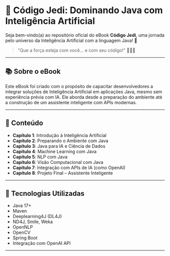 # 📘 Código Jedi: Dominando Java com Inteligência Artificial

Seja bem-vindo(a) ao repositório oficial do eBook **Código Jedi**, uma jornada pelo universo da Inteligência Artificial com a linguagem Java! 🚀

> "Que a força esteja com você... e com seu código!" 👨‍💻✨

---

## 📚 Sobre o eBook

Este eBook foi criado com o propósito de capacitar desenvolvedores a integrar soluções de Inteligência Artificial em aplicações Java, mesmo sem experiência prévia com IA. Ele aborda desde a preparação do ambiente até a construção de um assistente inteligente com APIs modernas.

---

## 🧠 Conteúdo

- **Capítulo 1**: Introdução à Inteligência Artificial
- **Capítulo 2**: Preparando o Ambiente com Java
- **Capítulo 3**: Java para IA e Ciência de Dados
- **Capítulo 4**: Machine Learning com Java
- **Capítulo 5**: NLP com Java
- **Capítulo 6**: Visão Computacional com Java
- **Capítulo 7**: Integração com APIs de IA (como OpenAI)
- **Capítulo 8**: Projeto Final – Assistente Inteligente

---

## 🔧 Tecnologias Utilizadas

- Java 17+
- Maven
- Deeplearning4J (DL4J)
- ND4J, Smile, Weka
- OpenNLP
- OpenCV
- Spring Boot
- Integração com OpenAI API

---


